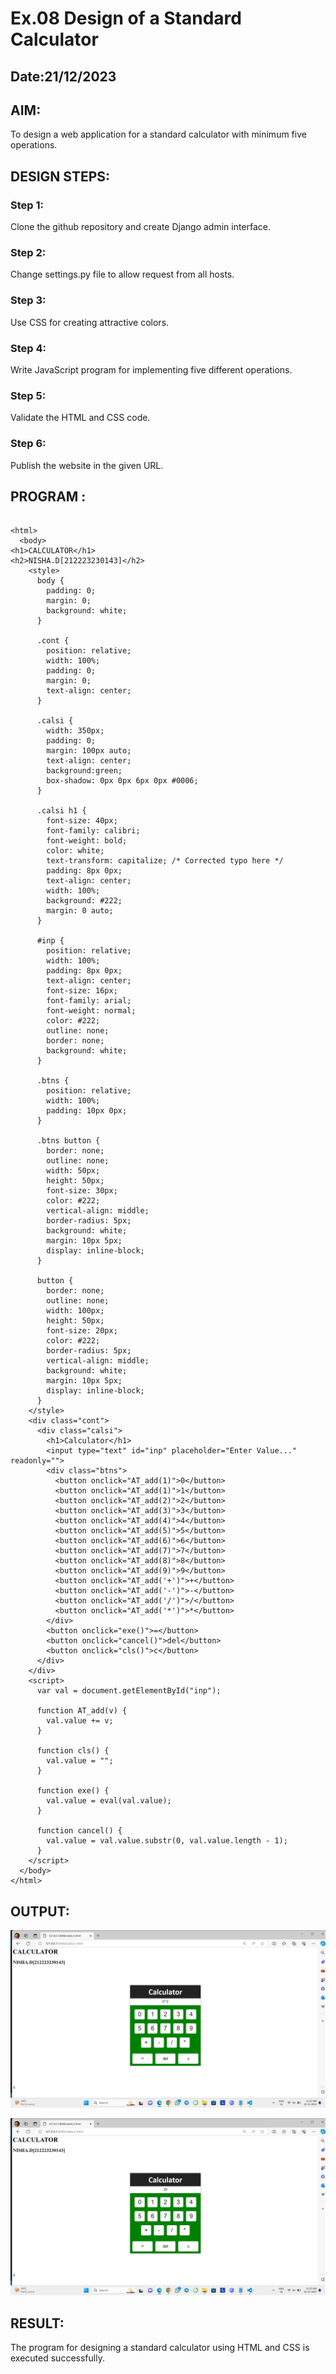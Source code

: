# Ex.08 Design of a Standard Calculator
## Date:21/12/2023

## AIM:
To design a web application for a standard calculator with minimum five operations.

## DESIGN STEPS:

### Step 1:
Clone the github repository and create Django admin interface.

### Step 2:
Change settings.py file to allow request from all hosts.

### Step 3:
Use CSS for creating attractive colors.

### Step 4:
Write JavaScript program for implementing five different operations.

### Step 5:
Validate the HTML and CSS code.

### Step 6:
Publish the website in the given URL.

## PROGRAM :
```

<html>
  <body>
<h1>CALCULATOR</h1>
<h2>NISHA.D[212223230143]</h2>
    <style>
      body {
        padding: 0;
        margin: 0;
        background: white;
      }
      
      .cont {
        position: relative;
        width: 100%;
        padding: 0;
        margin: 0;
        text-align: center;
      }
      
      .calsi {
        width: 350px;
        padding: 0;
        margin: 100px auto;
        text-align: center;
        background:green;
        box-shadow: 0px 0px 6px 0px #0006;
      }
      
      .calsi h1 {
        font-size: 40px;
        font-family: calibri;
        font-weight: bold;
        color: white;
        text-transform: capitalize; /* Corrected typo here */
        padding: 8px 0px;
        text-align: center;
        width: 100%;
        background: #222;
        margin: 0 auto;
      }
      
      #inp {
        position: relative;
        width: 100%;
        padding: 8px 0px;
        text-align: center;
        font-size: 16px;
        font-family: arial;
        font-weight: normal;
        color: #222;
        outline: none;
        border: none;
        background: white;
      }
      
      .btns {
        position: relative;
        width: 100%;
        padding: 10px 0px;
      }
      
      .btns button {
        border: none;
        outline: none;
        width: 50px;
        height: 50px;
        font-size: 30px;
        color: #222;
        vertical-align: middle;
        border-radius: 5px;
        background: white;
        margin: 10px 5px;
        display: inline-block;
      }
      
      button {
        border: none;
        outline: none;
        width: 100px;
        height: 50px;
        font-size: 20px;
        color: #222;
        border-radius: 5px;
        vertical-align: middle;
        background: white;
        margin: 10px 5px;
        display: inline-block;
      }
    </style>
    <div class="cont">
      <div class="calsi">
        <h1>Calculator</h1>
        <input type="text" id="inp" placeholder="Enter Value..." readonly="">
        <div class="btns">
          <button onclick="AT_add(1)">0</button>
          <button onclick="AT_add(1)">1</button>
          <button onclick="AT_add(2)">2</button>
          <button onclick="AT_add(3)">3</button>
          <button onclick="AT_add(4)">4</button>
          <button onclick="AT_add(5)">5</button>
          <button onclick="AT_add(6)">6</button>
          <button onclick="AT_add(7)">7</button>
          <button onclick="AT_add(8)">8</button>
          <button onclick="AT_add(9)">9</button>
          <button onclick="AT_add('+')">+</button>
          <button onclick="AT_add('-')">-</button>
          <button onclick="AT_add('/')">/</button>
          <button onclick="AT_add('*')">*</button>
        </div>
        <button onclick="exe()">=</button>
        <button onclick="cancel()">del</button>
        <button onclick="cls()">c</button>
      </div>
    </div>
    <script>
      var val = document.getElementById("inp");

      function AT_add(v) {
        val.value += v;
      }

      function cls() {
        val.value = "";
      }

      function exe() {
        val.value = eval(val.value);
      }

      function cancel() {
        val.value = val.value.substr(0, val.value.length - 1);
      }
    </script>
  </body>
</html>

```
## OUTPUT:

![Alt text](Nisha/calcapp/static/output1.png)




![Alt text](Nisha/calcapp/static/output2.png)




## RESULT:
The program for designing a standard calculator using HTML and CSS is executed successfully.
